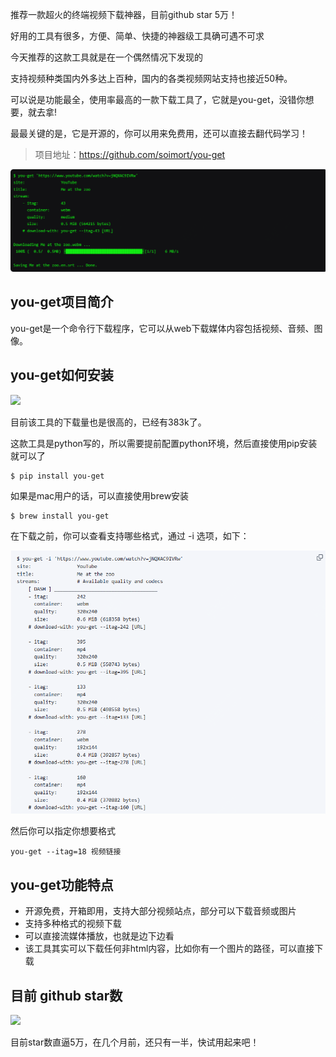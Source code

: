 推荐一款超火的终端视频下载神器，目前github star 5万！

好用的工具有很多，方便、简单、快捷的神器级工具确可遇不可求

今天推荐的这款工具就是在一个偶然情况下发现的

支持视频种类国内外多达上百种，国内的各类视频网站支持也接近50种。

可以说是功能最全，使用率最高的一款下载工具了，它就是you-get，没错你想要，就去拿!

最最关键的是，它是开源的，你可以用来免费用，还可以直接去翻代码学习！

>项目地址：https://github.com/soimort/you-get

![使用方式很简单](image.png)

## you-get项目简介

you-get是一个命令行下载程序，它可以从web下载媒体内容包括视频、音频、图像。

## you-get如何安装

 ![](https://img.shields.io/github/downloads/soimort/you-get/total?style=flat-square)

目前该工具的下载量也是很高的，已经有383k了。

这款工具是python写的，所以需要提前配置python环境，然后直接使用pip安装就可以了

```
$ pip install you-get
```

如果是mac用户的话，可以直接使用brew安装

```
$ brew install you-get
```

在下载之前，你可以查看支持哪些格式，通过 -i 选项，如下：

![](image-1.png)

然后你可以指定你想要格式

```
you-get --itag=18 视频链接
```

## you-get功能特点

- 开源免费，开箱即用，支持大部分视频站点，部分可以下载音频或图片
- 支持多种格式的视频下载
- 可以直接流媒体播放，也就是边下边看
- 该工具其实可以下载任何非html内容，比如你有一个图片的路径，可以直接下载

## 目前 github star数

 ![](https://img.shields.io/github/stars/soimort/you-get?style=flat-square)

 目前star数直逼5万，在几个月前，还只有一半，快试用起来吧！